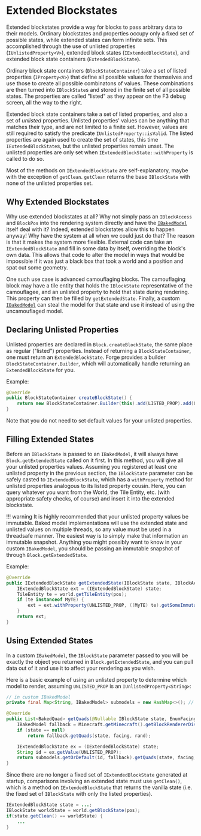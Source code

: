 Extended Blockstates
====================

Extended blockstates provide a way for blocks to pass arbitrary data to their models. Ordinary blockstates and properties occupy only a fixed set of possible states, while extended states can form infinite sets. This accomplished through the use of unlisted properties (`IUnlistedProperty<V>`), extended block states (`IExtendedBlockState`), and extended block state containers (`ExtendedBlockState`).

Ordinary block state containers (`BlockStateContainer`) take a set of listed properties (`IProperty<V>`) that define all possible values for themselves and use those to create all possible combinatons of values. These combinations are then turned into `IBlockState`s and stored in the finite set of all possible states. The properties are called "listed" as they appear on the F3 debug screen, all the way to the right.

Extended block state containers take a set of listed properties, and also a set of *unlisted* properties. Unlisted properties' values can be anything that matches their type, and are not limited to a finite set. However, values are still required to satisfy the predicate `IUnlistedProperty::isValid`. The listed properties are again used to create the set of states, this time `IExtendedBlockState`s, but the unlisted properties remain unset. The unlisted properties are only set when `IExtendedBlockState::withProperty` is called to do so.

Most of the methods on `IExtendedBlockState` are self-explanatory, maybe with the exception of `getClean`. `getClean` returns the base `IBlockState` with none of the unlisted properties set.

Why Extended Blockstates
------------------------

Why use extended blockstates at all? Why not simply pass an `IBlockAccess` and `BlockPos` into the rendering system directly and have the [`IBakedModel`][IBakedModel] itself deal with it? Indeed, extended blockstates allow this to happen anyway! Why have the system at all when we could just do that? The reason is that it makes the system more flexible. External code can take an `IExtendedBlockState` and fill in some data by itself, overriding the block's own data. This allows that code to alter the model in ways that would be impossible if it was just a black box that took a world and a position and spat out some geometry.

One such use case is advanced camouflaging blocks. The camouflaging block may have a tile entity that holds the `IBlockState` representative of the camouflagee, and an unlisted property to hold that state during rendering. This property can then be filled by `getExtendedState`. Finally, a custom [`IBakedModel`][IBakedModel] can steal the model for that state and use it instead of using the uncamouflaged model.


Declaring Unlisted Properties
------------------------------------

Unlisted properties are declared in `Block.createBlockState`, the same place as regular ("listed") properties. Instead of returning a `BlockStateContainer`, one must return an `ExtendedBlockState`. Forge provides a builder `BlockStateContainer.Builder`, which will automatically handle returning an `ExtendedBlockState` for you.

Example:
```Java
@Override
public BlockStateContainer createBlockState() {
	return new BlockStateContainer.Builder(this).add(LISTED_PROP).add(UNLISTED_PROP).build();
}
```

Note that you do not need to set default values for your unlisted properties.


Filling Extended States
----------------------------

Before an `IBlockState` is passed to an `IBakedModel`, it will always have `Block.getExtendedState` called on it first. In this method, you will give all your unlisted properties values. Assuming you registered at least one unlisted property in the previous section, the `IBlockState` parameter can be safely casted to `IExtendedBlockState`, which has a `withProperty` method for unlisted properties analogous to its listed property cousin. Here, you can query whatever you want from the World, the Tile Entity, etc. (with appropriate safety checks, of course) and insert it into the extended blockstate.

!!! warning
	It is highly recommended that your unlisted property values be immutable. Baked model implementations will use the extended state and unlisted values on multiple threads, so any value must be used in a threadsafe manner. The easiest way is to simply make that information an immutable snapshot. Anything you might possibly want to know in your custom `IBakedModel`, you should be passing an immutable snapshot of through `Block.getExtendedState`.

Example:
```Java
@Override
public IExtendedBlockState getExtendedState(IBlockState state, IBlockAccess world, BlockPos pos) {
	IExtendedBlockState ext = (IExtendedBlockState) state;
	TileEntity te = world.getTileEntity(pos);
	if (te instanceof MyTE) {
		ext = ext.withProperty(UNLISTED_PROP, ((MyTE) te).getSomeImmutableData());
	}
	return ext;
}
```

Using Extended States
--------------------------

In a custom `IBakedModel`, the `IBlockState` parameter passed to you will be exactly the object you returned in `Block.getExtendedState`, and you can pull data out of it and use it to affect your rendering as you wish.

Here is a basic example of using an unlisted property to determine which model to render, assuming `UNLISTED_PROP` is an `IUnlistedProperty<String>`:
```Java
// in custom IBakedModel
private final Map<String, IBakedModel> submodels = new HashMap<>(); // populated in a custom manner out of the scope of this article

@Override
public List<BakedQuad> getQuads(@Nullable IBlockState state, EnumFacing facing, long rand) {
	IBakedModel fallback = Minecraft.getMinecraft().getBlockRendererDispatcher().getBlockModelShapes().getModelManager().getMissingModel();
	if (state == null)
		return fallback.getQuads(state, facing, rand);

	IExtendedBlockState ex = (IExtendedBlockState) state;
	String id = ex.getValue(UNLISTED_PROP);
	return submodels.getOrDefault(id, fallback).getQuads(state, facing, rand);
}
```

Since there are no longer a fixed set of `IExtendedBlockState` generated at startup, comparisons involving an extended state must use `getClean()`, which is a method on `IExtendedBlockState` that returns the vanilla state (i.e. the fixed set of `IBlockState` with only the listed properties).
```Java
IExtendedBlockState state = ...;
IBlockState worldState = world.getBlockState(pos);
if(state.getClean() == worldState) {
	...
}
```

[IBakedModel]: ibakedmodel.md
